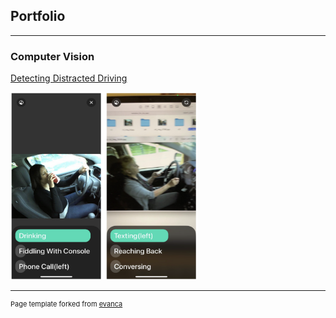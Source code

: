 ## Portfolio

---

### Computer Vision

[Detecting Distracted Driving](projects/distracted_driving/final_report.pdf)

<img src="projects/distracted_driving/images/ios_app.png?raw=true" width=300 height=300/>



---
<p style="font-size:11px">Page template forked from <a href="https://github.com/evanca/quick-portfolio">evanca</a></p>
<!-- Remove above link if you don't want to attibute -->
